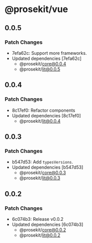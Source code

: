 # @prosekit/vue

## 0.0.5

### Patch Changes

- 7efa62c: Support more frameworks.
- Updated dependencies [7efa62c]
  - @prosekit/core@0.0.4
  - @prosekit/lit@0.0.5

## 0.0.4

### Patch Changes

- 8c17ef0: Refactor components
- Updated dependencies [8c17ef0]
  - @prosekit/lit@0.0.4

## 0.0.3

### Patch Changes

- b547d53: Add `typesVersions`.
- Updated dependencies [b547d53]
  - @prosekit/core@0.0.3
  - @prosekit/lit@0.0.3

## 0.0.2

### Patch Changes

- 6c074b3: Release v0.0.2
- Updated dependencies [6c074b3]
  - @prosekit/core@0.0.2
  - @prosekit/lit@0.0.2
